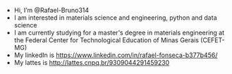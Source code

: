 - Hi, I’m @Rafael-Bruno314
- I am interested in materials science and engineering, python and data science
- I am currently studying for a master's degree in materials engineering at the Federal Center for Technological Education of Minas Gerais (CEFET-MG) 
- My linkedIn is https://www.linkedin.com/in/rafael-fonseca-b377b456/
- My lattes is http://lattes.cnpq.br/9309044291459230

<!---
Rafael-Bruno314/Rafael-Bruno314 is a ✨ special ✨ repository because its `README.md` (this file) appears on your GitHub profile.
You can click the Preview link to take a look at your changes.
--->
